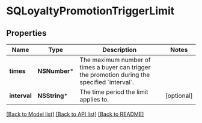 # SQLoyaltyPromotionTriggerLimit

## Properties
Name | Type | Description | Notes
------------ | ------------- | ------------- | -------------
**times** | **NSNumber*** | The maximum number of times a buyer can trigger the promotion during the specified &#x60;interval&#x60;. | 
**interval** | **NSString*** | The time period the limit applies to. | [optional] 

[[Back to Model list]](../README.md#documentation-for-models) [[Back to API list]](../README.md#documentation-for-api-endpoints) [[Back to README]](../README.md)



